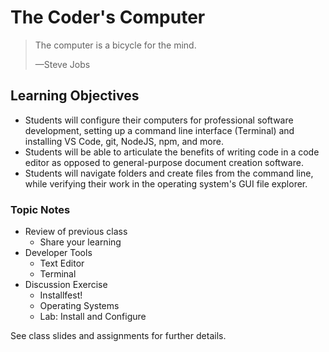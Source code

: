 # The Coder's Computer

> The computer is a bicycle for the mind.
>
> —Steve Jobs

## Learning Objectives

- Students will configure their computers for professional software development, setting up a command line interface (Terminal) and installing VS Code, git, NodeJS, npm, and more. 
- Students will be able to articulate the benefits of writing code in a code editor as opposed to general-purpose document creation software.
- Students will navigate folders and create files from the command line, while verifying their work in the operating system's GUI file explorer. 


### Topic Notes

- Review of previous class
  - Share your learning
- Developer Tools
  - Text Editor
  - Terminal
- Discussion Exercise
  - Installfest! 
  - Operating Systems
  - Lab: Install and Configure

See class slides and assignments for further details.
